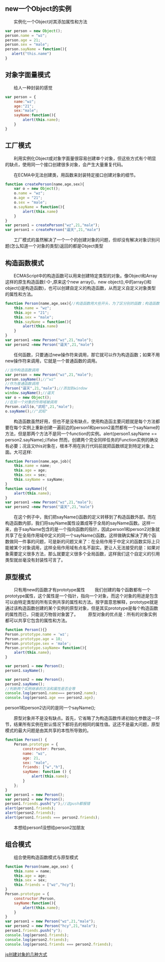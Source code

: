 ## new一个Object的实例

    实例化一个Object对其添加属性和方法

```js
var person = new Object();
person.name = "wz";
person.age = 21;
person.sex = "male";
person.sayName = function(){
   alert("this.name")
}

```



## 对象字面量模式

    给人一种封装的感觉

```js
var person = {
	name:"wz";
	age:"21";
	sex:"male";
	sayName:function(){
		alert(this.name);
	}
}
```



## 工厂模式

    利用实例化Object或对象字面量很容易创建单个对象，但这些方式有个明显的缺点，使用同一个接口创建很多对象，会产生大量重复代码。

    在ECMA中无法创建类，用函数来封装特定接口创建对象的细节。

```js
function createPerson(name,age,sex){
	var o = new Object();
	o.name = "wz";
	o.age = "21";
	o.sex = "male";
	o.sayName = function(){
		alert(this.name)
	}
}
var person1 = createPerson("wz",21,"male");
var person1 = createPerson("逼天",21,"male")
```



    工厂模式的虽然解决了一个一个的创建对象的问题，但却没有解决对象识别问题(怎么知道一个对象的类型)返回的都是Object类型

## 构造函数模式

    ECMAScript中的构造函数可以用来创建特定类型的对象。像Object和Array这样的原生构造函数(-0-,原来这个new array()，new object(),中的array()和object()是构造函数)，也可以创建自定义的构造函数，从而定义自定义对象类型的属性和方法。

```js
function Person(name,age,sex){//构造函数用大些开头，为了区分别的函数；构造函数本身也是函数，不过能创建对象而已。
	this.name = "wz";
	this.age = "21";
	this.sex = "male";
	this.sayName = function(){
		alert(this.name)
	}
}
var person1 =new Person("wz",21,"male");
var person2 =new Person("逼天",21,"male")
```



    任何函数，只要通过new操作符来调用，那它就可以作为构造函数；如果不用new操作符来调用，它就是一个普通函数的调用。

```js
//当作构造函数调用
var person = new Person("wz",21,"male");
person.sayName();//"wz"
//作为普通函数调用
Person("逼天",21,"male");//添加到window
window.sayName();//逼天
var o = new Object();
//在另一个对象的作用域被调用
Person.call(o,"武昭",21,"male");
o.sayName();//"武昭"
```



    构造函数虽然好用，但也不是没有缺点，使用构造函主要问题就是每个方法都要在每个实例上重新创建一遍前边的person1和person2虽然都有一个sayName的方法，但是那两个方法不是同一个function的实例。alert(person1.sayName == person2.sayName);//false
然而，创建两个完全同样任务的Function实例的确没有必要；况且又this对象在，根本不用在执行代码前就把函数绑定到特定对象上面。大可这样:

```js
function Person(name,age,job){
	this.name = name;
	this.age = age;
	this.sex = sex;
	this.sayName = sayName;
}
function sayName(){
	alert(this.name);
}
var person1 =new Person("wz",21,"male");
var person2 =new Person("逼天",21,"male")
```

    在这个例子中，我们把sayName()函数的定义转移到了构造函数外部。而在构造函数内部，我们将sayName属性设置成等于全局的sayName函数。这样一来，由于sayName包含的是一个指向函数的指针，因此person1和person2对象就共享了在全局作用域中定义的同一个sayName()函数。这样做确实解决了两个函数做同一件事的问题，可是新的问题又来了：在全局作用于中定义的函数实际上只能被某个对象调用，这样全局作用域有点名不副实。更让人无法接受的是：如果对象需要定义很多方法，那么就要定义很多个全局函数，这样我们这个自定义的引用类型就丝毫没有封装性可言了。

## 原型模式

    只有用new的函数才有prototype属性
    我们创建的每个函数都有一个prototype属性，这个属性是一个指针，指向一个对象，而这个对象的用途是包含可以由特定类型的所有实例共享的属性和方法。按字面意思解释，prototype就是通过该构造函数创建的某个实例的原型对象，但是其实prototype是每个构造函数的属性而已，只能说万物皆对象罢了。
    原型对象的优点是：所有的对象实例都可以共享它包含的属性和方法。

```js
function Person(){}
Person.prototype.name = 'wz';
Person.prototype.age = 18;
Person.prototype.sex = 'male';
Person.prototype.sayName= function(){
    alert(this.name);
}

var person1 = new Person();
person1.sayName();   

var person2 = new Person();
person2.sayName();
//判断两个实例继承的方法和属性是否全等
console.log(person1.name=== person2.name);
console.log(person1.age === person2.age);
```

person1和person2访问的是同一个sayName();

    原型对象并不是没有缺点。首先，它省略了为构造函数传递初始化参数这一环节，结果所有实例在默认情况下都将去的相同的属性值。这还不是最大问题，原型模式的最大问题是由其共享的本性所导致的。

```js
function Person() {
    Person.prototype = {
        constructor: Person,
        name: "wz",
        age: 21,
        sex: "male",
        friends: ["w","h"],
        sayName: function () {
            alert(this.name);
        }
    };
}
var person1 = new Person();
var person2 = new Person();
person1.friends.push("y");//这push都报错
alert(person1.friends);
alert(person2.friends);
alert(person1.friends === person2.friends);
```
    本想给person1没想给person2加朋友

## 组合模式

    组合使用构造函数模式与原型模式

```js
function Person(name,age,sex) {
    this.name = name;
    this.age = age;
    this.sex = sex;
    this.friends = ["wz","hcy"];
}
Person.prototype = {
    constructor:Person,
    sayName:function(){
        alert(this.name);
    }
}
var person1 = new Person("wz",21,"male");
var person2 = new Person("hcy",21,"male");
person1.friends.push("y");
console.log(person1.friends);
console.log(person2.friends);
console.log(person1.friends === person2.friends);
```
[js创建对象的几种方式](https://blog.csdn.net/weixin_42519137/article/details/84202699)